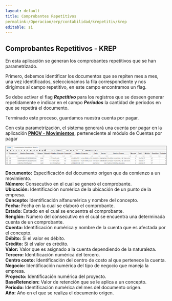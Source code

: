 ```yaml
---
layout: default
title: Comprobantes Repetitivos
permalink:/Operacion/erp/contabilidad/krepetitiv/krep
editable: si
---
```


## Comprobantes Repetitivos - KREP


En esta aplicación se generan los comprobantes repetitivos que se han parametrizado.  

Primero, debemos identificar los documentos que se repiten mes a mes, una vez identificados, seleccionamos la fila correspondiente y nos dirigimos al campo repetitivo, en este campo encontramos un flag.

Se debe activar el flag **_Repetitivo_** para los registros que se deseen generar repetidamente e indicar en el campo **_Periodos_** la cantidad de periodos en que se repetirá el documento.  

Terminado este proceso, guardamos nuestra cuenta por pagar.  

Con esta parametrización, el sistema generará una cuenta por pagar en la aplicación [**PMOV - Movimientos**](http://docs.oasiscom.com/Operacion/erp/cuentas/pmovimient/pmov), perteneciente al módulo de Cuentas por pagar

![](KREP1.png)

**Documento:** Especificación del documento origen que da comienzo a un movimiento.  
**Número:** Consecutivo en el cual se generó el comprobante.  
**Ubicación:** Identificación numérica de la ubicación de un punto de la empresa.  
**Concepto:** Identificación alfanumérica y nombre del concepto.  
**Fecha:** Fecha en la cual se elaboró el comprobante.  
**Estado:** Estado en el cual se encuentra el comprobante.  
**Renglón:** Número del consecutivo en el cual se encuentra una determinada cuenta de un comprobante.  
**Cuenta:** Identificación numérica y nombre de la cuenta que es afectada por el concepto.  
**Débito:** Si el valor es débito.  
**Crédito:** Si el valor es crédito.  
**Valor:** Valor que es asignado a la cuenta dependiendo de la naturaleza.  
**Tercero:** Identificación numérica del tercero.  
**Centro costo:** Identificación del centro de costo al que pertenece la cuenta.  
**Negocio:** Identificación numérica del tipo de negocio que maneja la empresa.  
**Proyecto:** Identificación numérica del proyecto.  
**BaseRetencion:** Valor de retención que se le aplica a un concepto.  
**Periodo:** Identificación numérica del mes del documento origen.  
**Año:** Año en el que se realiza el documento origen.  



